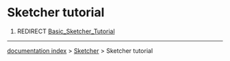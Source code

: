 # Sketcher tutorial
1.  REDIRECT [Basic\_Sketcher\_Tutorial](Basic_Sketcher_Tutorial.md)

---
[documentation index](../README.md) > [Sketcher](Sketcher_Workbench.md) > Sketcher tutorial

